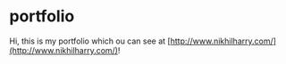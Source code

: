 # portfolio

Hi, this is my portfolio which ou can see at [http://www.nikhilharry.com/](http://www.nikhilharry.com/)!
